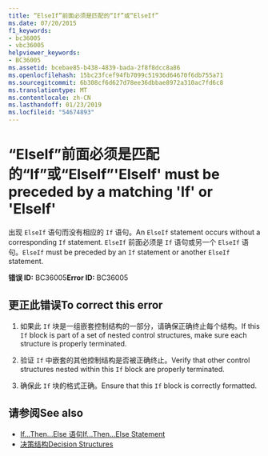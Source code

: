 ```yaml
---
title: “ElseIf”前面必须是匹配的“If”或“ElseIf”
ms.date: 07/20/2015
f1_keywords:
- bc36005
- vbc36005
helpviewer_keywords:
- BC36005
ms.assetid: bcebae85-b438-4839-bada-2f8f8dcc8a86
ms.openlocfilehash: 15bc23fcef94fb7099c51936d64670f6db755a71
ms.sourcegitcommit: 6b308cf6d627d78ee36dbbae8972a310ac7fd6c8
ms.translationtype: MT
ms.contentlocale: zh-CN
ms.lasthandoff: 01/23/2019
ms.locfileid: "54674893"
---
```

# <a name="elseif-must-be-preceded-by-a-matching-if-or-elseif"></a><span data-ttu-id="f3e1b-102">“ElseIf”前面必须是匹配的“If”或“ElseIf”</span><span class="sxs-lookup"><span data-stu-id="f3e1b-102">'ElseIf' must be preceded by a matching 'If' or 'ElseIf'</span></span>
<span data-ttu-id="f3e1b-103">出现 `ElseIf` 语句而没有相应的 `If` 语句。</span><span class="sxs-lookup"><span data-stu-id="f3e1b-103">An `ElseIf` statement occurs without a corresponding `If` statement.</span></span> <span data-ttu-id="f3e1b-104">`ElseIf` 前面必须是 `If` 语句或另一个 `ElseIf` 语句。</span><span class="sxs-lookup"><span data-stu-id="f3e1b-104">`ElseIf` must be preceded by an `If` statement or another `ElseIf` statement.</span></span>  
  
 <span data-ttu-id="f3e1b-105">**错误 ID:** BC36005</span><span class="sxs-lookup"><span data-stu-id="f3e1b-105">**Error ID:** BC36005</span></span>  
  
## <a name="to-correct-this-error"></a><span data-ttu-id="f3e1b-106">更正此错误</span><span class="sxs-lookup"><span data-stu-id="f3e1b-106">To correct this error</span></span>  
  
1.  <span data-ttu-id="f3e1b-107">如果此 `If` 块是一组嵌套控制结构的一部分，请确保正确终止每个结构。</span><span class="sxs-lookup"><span data-stu-id="f3e1b-107">If this `If` block is part of a set of nested control structures, make sure each structure is properly terminated.</span></span>  
  
2.  <span data-ttu-id="f3e1b-108">验证 `If` 中嵌套的其他控制结构是否被正确终止。</span><span class="sxs-lookup"><span data-stu-id="f3e1b-108">Verify that other control structures nested within this `If` block are properly terminated.</span></span>  
  
3.  <span data-ttu-id="f3e1b-109">确保此 `If` 块的格式正确。</span><span class="sxs-lookup"><span data-stu-id="f3e1b-109">Ensure that this `If` block is correctly formatted.</span></span>  
  
## <a name="see-also"></a><span data-ttu-id="f3e1b-110">请参阅</span><span class="sxs-lookup"><span data-stu-id="f3e1b-110">See also</span></span>
- [<span data-ttu-id="f3e1b-111">If...Then...Else 语句</span><span class="sxs-lookup"><span data-stu-id="f3e1b-111">If...Then...Else Statement</span></span>](../../visual-basic/language-reference/statements/if-then-else-statement.md)
- [<span data-ttu-id="f3e1b-112">决策结构</span><span class="sxs-lookup"><span data-stu-id="f3e1b-112">Decision Structures</span></span>](../../visual-basic/programming-guide/language-features/control-flow/decision-structures.md)
